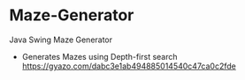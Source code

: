 # Maze-Generator
Java Swing Maze Generator
 - Generates Mazes using Depth-first search
https://gyazo.com/dabc3e1ab494885014540c47ca0c2fde
